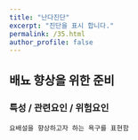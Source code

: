 ```yaml
---
title: "난다진단"
excerpt: "진단을 표시 합니다."
permalink: /35.html
author_profile: false
---
```

## 배뇨 향상을 위한 준비



### 특성 / 관련요인 / 위험요인

>                
                               
    요배설을 향상하고자 하는 욕구를 표현함

